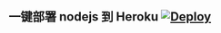 ## 一键部署 nodejs 到 Heroku  [![Deploy](https://www.herokucdn.com/deploy/button.png)](https://heroku.com/deploy)
